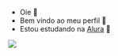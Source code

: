 - Oie 👋
- Bem vindo ao meu perfil 🧚
- Estou estudando na [Alura](https://www.alura.com.br)
🌻


![](https://media1.tenor.com/m/HUu5uPOu6aAAAAAC/strawberry-shortcake.gif)
